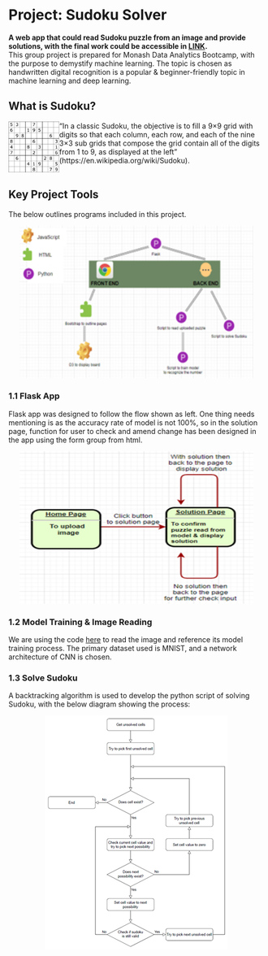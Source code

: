 # Project: Sudoku Solver 
**A web app that could read Sudoku puzzle from an image and provide solutions, with the final work could be accessible in [LINK](xxxxxxxxxxxxxxxxxx).**
<BR>This group project is prepared for Monash Data Analytics Bootcamp, with the purpose to demystify machine learning. The topic is chosen as handwritten digital recognition is a popular & beginner-friendly topic in machine learning and deep learning.
## What is Sudoku?
<img align="left" width="100" height="100" src="https://github.com/JasonDButt/project-4-group-5/blob/Maozhu_2/other/sudoku.png">
“In a classic Sudoku, the objective is to fill a 9×9 grid with digits so that each column, each row, and each of the nine 3×3 sub grids that compose the grid contain all of the digits from 1 to 9, as displayed at the left” (https://en.wikipedia.org/wiki/Sudoku).
<br>
<br>

## Key Project Tools
The below outlines programs included in this project. 
<p align="center">
  <img width="460" height="300" src="https://github.com/JasonDButt/project-4-group-5/blob/Maozhu_2/other/structure.png">
</p>

### 1.1	Flask App
Flask app was designed to follow the flow shown as left. One thing needs mentioning is as the accuracy rate of model is not 100%, so in the solution page, function for user to check and amend change has been designed in the app using the form group from html.
<p align="center">
  <img width="460" height="300" src="https://github.com/JasonDButt/project-4-group-5/blob/Maozhu_2/other/flask.png">
</p>

### 1.2	Model Training & Image Reading
We are using the code [here](https://machinelearningprojects.net/sudoku-solver/) to read the image and reference its model training process.
The primary dataset used is MNIST, and a network architecture of CNN is chosen. 

### 1.3	Solve Sudoku
A backtracking algorithm is used to develop the python script of solving Sudoku, with the below diagram showing the process: 
<p align="center">
  <img src="https://github.com/JasonDButt/project-4-group-5/blob/Maozhu_2/other/sudoku solver.png">
</p>
